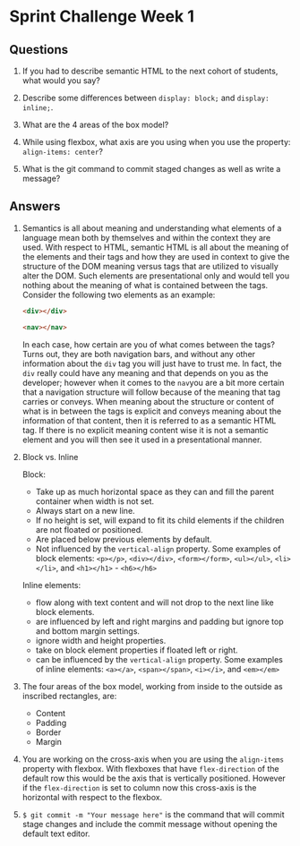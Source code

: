 # Sprint Challenge Week 1

## Questions

1. If you had to describe semantic HTML to the next cohort of students, what would you say?

2. Describe some differences between ```display: block;``` and ```display: inline;```.

3. What are the 4 areas of the box model?

4. While using flexbox, what axis are you using when you use the property: ```align-items: center```?

5. What is the git command to commit staged changes as well as write a message?

## Answers

1. Semantics is all about meaning and understanding what elements of a language mean both by themselves and within the context they are used.  With respect to HTML, semantic HTML is all about the meaning of the elements and their tags and how they are used in context to give the structure of the DOM meaning versus tags that are utilized to visually alter the DOM.  Such elements are presentational only and would tell you nothing about the meaning of what is contained between the tags.  Consider the following two elements as an example:

    ```HTML
    <div></div>
    ```

    ```HTML
    <nav></nav>
    ```

    In each case, how certain are you of what comes between the tags?  Turns out, they are both navigation bars, and without any other information about the ```div``` tag you will just have to trust me.  In fact, the ```div``` really could have any meaning and that depends on you as the developer; however when it comes to the ```nav```you are a bit more certain that a navigation structure will follow because of the meaning that tag carries or conveys.  When meaning about the structure or content of what is in between the tags is explicit and conveys meaning about the information of that content, then it is referred to as a semantic HTML tag.  If there is no explicit meaning content wise it is not a semantic element and you will then see it used in a presentational manner.

2. Block vs. Inline

    Block:
    * Take up as much horizontal space as they can and fill the parent container when width is not set.
    * Always start on a new line.
    * If no height is set, will expand to fit its child elements if the children are not floated or positioned.
    * Are placed below previous elements by default.
    * Not influenced by the ```vertical-align``` property.
        Some examples of block elements: ```<p></p>```, ```<div></div>```, ```<form></form>```, ```<ul></ul>```, ```<li></li>```, and ```<h1></h1>``` - ```<h6></h6>```

    Inline elements:
    * flow along with text content and will not drop to the next line like block elements.
    * are influenced by left and right margins and padding but ignore top and bottom margin settings.
    * ignore width and height properties.
    * take on block element properties if floated left or right.
    * can be influenced by the ```vertical-align``` property.
        Some examples of inline elements: ```<a></a>```, ```<span></span>```, ```<i></i>```, and ```<em></em>```

3. The four areas of the box model, working from inside to the outside as inscribed rectangles, are:
    * Content
    * Padding
    * Border
    * Margin

4. You are working on the cross-axis when you are using the ```align-items``` property with flexbox.  With flexboxes that have ```flex-direction``` of the default row this would be the axis that is vertically positioned.  However if the ```flex-direction``` is set to column now this cross-axis is the horizontal with respect to the flexbox.

5. `$ git commit -m "Your message here"` is the command that will commit stage changes and include the commit message without opening the default text editor.